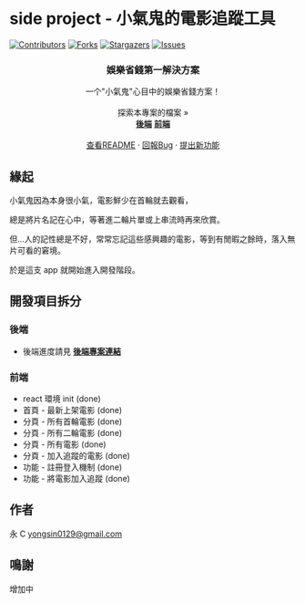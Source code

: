# side project - 小氣鬼的電影追蹤工具

<!-- PROJECT SHIELDS -->

[![Contributors][contributors-shield]][contributors-url]
[![Forks][forks-shield]][forks-url]
[![Stargazers][stars-shield]][stars-url]
[![Issues][issues-shield]][issues-url]

<!-- PROJECT LOGO -->

<p align="center">
  <!-- 未來新增圖片用 -->
  <!-- <a href="https://github.com/yongsin0129/project-cheapskate-fe/">
    <img src="images/logo.png" alt="Logo" width="80" height="80">
  </a> -->

  <h3 align="center">娛樂省錢第一解決方案</h3>
  <p align="center">
    一个"小氣鬼"心目中的娛樂省錢方案！
    <br />
    <br />
    探索本專案的檔案 »
    <br />
    <a href="https://github.com/yongsin0129/project-cheapskate"><strong>後端</strong></a>
    <a href="https://github.com/yongsin0129/project-cheapskate-fe"><strong>前端</strong></a>
    <br />
    <br />
    <a href="https://github.com/yongsin0129/project-cheapskate-fe##side-project---小氣鬼的電影追蹤工具">查看README</a>
    ·
    <a href="https://github.com/yongsin0129/project-cheapskate-fe/issues">回報Bug</a>
    ·
    <a href="https://github.com/yongsin0129/project-cheapskate-fe/issues">提出新功能</a>
  </p>
</p>

## 緣起

小氣鬼因為本身很小氣，電影鮮少在首輪就去觀看，

總是將片名記在心中，等著進二輪片單或上串流時再來欣賞。

但...人的記性總是不好，常常忘記這些感興趣的電影，等到有閒暇之餘時，落入無片可看的窘境。

於是這支 app 就開始進入開發階段。


## 開發項目拆分

### 後端

- 後端進度請見 <a href="https://github.com/yongsin0129/project-cheapskate"><strong>後端專案連結</strong></a>

### 前端

- react 環境 init (done)
- 首頁 - 最新上架電影 (done)
- 分頁 - 所有首輪電影 (done)
- 分頁 - 所有二輪電影 (done)
- 分頁 - 所有電影 (done)
- 分頁 - 加入追蹤的電影 (done)
- 功能 - 註冊登入機制 (done)
- 功能 - 將電影加入追蹤 (done)

## 作者

永 C
yongsin0129@gmail.com

## 鳴謝

增加中

<!-- links -->

[your-project-path]: yongsin0129/project-cheapskate-fe
[contributors-shield]: https://img.shields.io/github/contributors/yongsin0129/project-cheapskate-fe.svg?style=flat-square
[contributors-url]: https://github.com/yongsin0129/project-cheapskate-fe/graphs/contributors
[forks-shield]: https://img.shields.io/github/forks/yongsin0129/project-cheapskate-fe.svg?style=flat-square
[forks-url]: https://github.com/yongsin0129/project-cheapskate-fe/network/members
[stars-shield]: https://img.shields.io/github/stars/yongsin0129/project-cheapskate-fe.svg?style=flat-square
[stars-url]: https://github.com/yongsin0129/project-cheapskate-fe/stargazers
[issues-shield]: https://img.shields.io/github/issues/yongsin0129/project-cheapskate-fe.svg?style=flat-square
[issues-url]: https://github.com/yongsin0129/project-cheapskate-fe/issues

